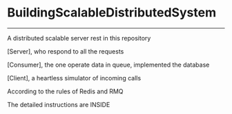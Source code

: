 # BuildingScalableDistributedSystem
-------------------------------
A distributed scalable server rest in this repository 

[Server], who respond to all the requests 

[Consumer], the one operate data in queue, implemented the database 

[Client], a heartless simulator of incoming calls

According to the rules of Redis and RMQ

The detailed instructions are INSIDE
